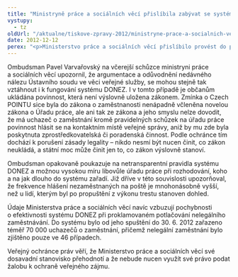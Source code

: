```yaml
---
title: "Ministryně práce a sociálních věcí přislíbila zabývat se systémem DONEZ"
vystupy:
  - tz
oldUrl: "/aktualne/tiskove-zpravy-2012/ministryne-prace-a-socialnich-veci-prislibila-zabyvat-se-systemem-donez"
date: 2012-12-12
perex: "<p>Ministerstvo práce a sociálních věcí přislíbilo provést do poloviny ledna analýzu námitek ombudsmana k protiprávnosti systému DONEZ a informovat ho, jak bude v této věci dál postupovat. </p>"
---
```


<!-- imported from the old website -->

<p>Ombudsman Pavel Varvařovský na včerejší schůzce ministryni práce a sociálních věcí upozornil, že argumentace a odůvodnění nedávného nálezu Ústavního soudu ve věci veřejné služby, se mohou stejně tak vztáhnout i k fungování systému DONEZ. I v tomto případě je občanům ukládána povinnost, která není výslovně uložena zákonem. Zmínka o Czech POINTU sice byla do zákona o zaměstnanosti nenápadně včleněna novelou zákona o Úřadu práce, ale ani tak ze zákona a jeho smyslu nelze dovodit, že má uchazeč o zaměstnání kromě pravidelných schůzek na úřadu práce povinnost hlásit se na kontaktním místě veřejné správy, aniž by mu zde byla poskytnuta zprostředkovatelská či poradenská činnost. Podle ochránce tím dochází k porušení zásady legality – nikdo nesmí být nucen činit, co zákon neukládá, a státní moc může činit jen to, co zákon výslovně stanoví.</p><p>Ombudsman opakovaně poukazuje na netransparentní pravidla systému DONEZ a možnou vysokou míru libovůle úřadu práce při rozhodování, koho a na jak dlouho do systému zařadí. Již dříve v této souvislosti upozorňoval, že frekvence hlášení nezaměstnaných na poště je mnohonásobně vyšší, než u lidí, kterým byl po propuštění z výkonu trestu stanoven dohled.</p><p>Údaje Ministerstva práce a sociálních věcí navíc vzbuzují pochybnosti o efektivnosti systému DONEZ při proklamovaném potlačování nelegálního zaměstnávání. Do systému bylo od jeho spuštění do 30. 6. 2012 zařazeno téměř 70 000 uchazečů o zaměstnání, přičemž nelegální zaměstnání bylo zjištěno pouze ve 46 případech.</p><p>Veřejný ochránce práv věří, že Ministerstvo práce a sociálních věcí své dosavadní stanovisko přehodnotí a že nebude nucen využít své právo podat žalobu k ochraně veřejného zájmu.</p>
